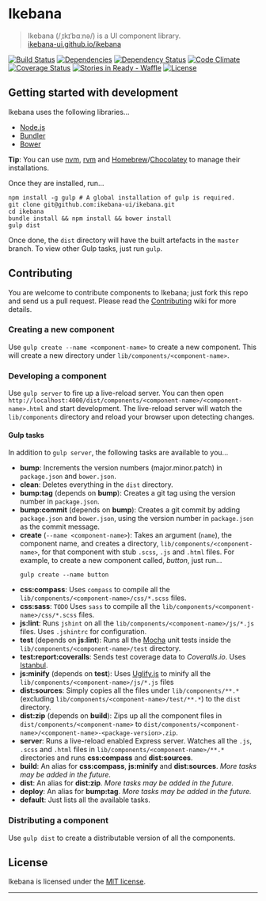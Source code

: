 # Ikebana

> Ikebana (/ˌɪkɪˈbɑːnə/) is a UI component library.  
> [ikebana-ui.github.io/ikebana](http://ikebana-ui.github.io/ikebana)

[![Build Status](https://travis-ci.org/ikebana-ui/ikebana.png?branch=master "Build status - Travis")](https://travis-ci.org/ikebana-ui/ikebana) [![Dependencies](https://david-dm.org/ikebana-ui/ikebana.png?theme=shields.io "Node package dependencies - David")](https://david-dm.org/ikebana-ui/ikebana) [![Dependency Status](https://gemnasium.com/ikebana-ui/ikebana.png "Ruby gem dependencies - Gemnasium")](https://gemnasium.com/ikebana-ui/ikebana) [![Code Climate](https://codeclimate.com/github/ikebana-ui/ikebana.png "Code Climate")](https://codeclimate.com/github/ikebana-ui/ikebana) [![Coverage Status](https://coveralls.io/repos/ikebana-ui/ikebana/badge.png "Code coverage - Coveralls")](https://coveralls.io/r/ikebana-ui/ikebana) [![Stories in Ready - Waffle](https://badge.waffle.io/ikebana-ui/ikebana.png?label=ready&title=Ready "Stories in Ready - Waffle")](https://waffle.io/ikebana-ui/ikebana) [![License](http://img.shields.io/badge/license-MIT-blue.svg "Licensed under MIT")](license.md)

## Getting started with development

Ikebana uses the following libraries...

* [Node.js](http://nodejs.org)
* [Bundler](http://bundler.io)
* [Bower](http://bower.io)

**Tip**: You can use [nvm](https://github.com/creationix/nvm), [rvm](https://rvm.io) and [Homebrew](http://brew.sh)/[Chocolatey](https://chocolatey.org) to manage their installations.

Once they are installed, run...

```
npm install -g gulp # A global installation of gulp is required.
git clone git@github.com:ikebana-ui/ikebana.git
cd ikebana
bundle install && npm install && bower install
gulp dist
```

Once done, the `dist` directory will have the built artefacts in the `master` branch. To view other Gulp tasks, just run `gulp`.

## Contributing

You are welcome to contribute components to Ikebana; just fork this repo and send us a pull request. Please read the [Contributing](https://github.com/ikebana-ui/ikebana/wiki/Contributing) wiki for more details.

### Creating a new component

Use `gulp create --name <component-name>` to create a new component. This will create a new directory under `lib/components/<component-name>`.

### Developing a component

Use `gulp server` to fire up a live-reload server. You can then open `http://localhost:4000/dist/components/<component-name>/<component-name>.html` and start development. The live-reload server will watch the `lib/components` directory and reload your browser upon detecting changes.

#### Gulp tasks

In addition to `gulp server`, the following tasks are available to you...

* **bump**: Increments the version numbers (major.minor.patch) in `package.json` and `bower.json`.
* **clean**: Deletes everything in the `dist` directory.
* **bump:tag** (depends on **bump**): Creates a git tag using the version number in `package.json`.
* **bump:commit** (depends on **bump**): Creates a git commit by adding `package.json` and `bower.json`, using the version number in `package.json` as the commit message.
* **create** (`--name <component-name>`): Takes an argument (`name`), the component name, and creates a directory, `lib/components/<component-name>`, for that component with stub `.scss`, `.js` and `.html` files.
  For example, to create a new component called, *button*, just run...
  ```
  gulp create --name button
  ```
* **css:compass**: Uses `compass` to compile all the `lib/components/<component-name>/css/*.scss` files.
* **css:sass**: `TODO` Uses `sass` to compile all the `lib/components/<component-name>/css/*.scss` files.
* **js:lint**: Runs `jshint` on all the `lib/components/<component-name>/js/*.js` files. Uses `.jshintrc` for configuration.
* **test** (depends on **js:lint**): Runs all the [Mocha](http://visionmedia.github.io/mocha) unit tests inside the `lib/components/<component-name>/test` directory.
* **test:report:coveralls**: Sends test coverage data to *Coveralls.io*. Uses [Istanbul](http://gotwarlost.github.io/istanbul).
* **js:minify** (depends on **test**): Uses [Uglify.js](http:// "TODO Add link") to minify all the `lib/components/<component-name>/js/*.js` files
* **dist:sources**: Simply copies all the files under `lib/components/**.*` (excluding `lib/components/<component-name>/test/**.*`) to the `dist` directory.
* **dist:zip** (depends on **build**): Zips up all the component files in `dist/components/<component-name>` to `dist/components/<component-name>/<component-name>-<package-version>.zip`.
* **server**: Runs a live-reload enabled Express server. Watches all the `.js`, `.scss` and `.html` files in `lib/components/<component-name>/**.*` directories and runs **css:compass** and **dist:sources**.
* **build**: An alias for **css:compass**, **js:minify** and **dist:sources**. *More tasks may be added in the future.*
* **dist**: An alias for **dist:zip**. *More tasks may be added in the future.*
* **deploy**: An alias for **bump:tag**. *More tasks may be added in the future.*
* **default**: Just lists all the available tasks.

### Distributing a component

Use `gulp dist` to create a distributable version of all the components.

## License

Ikebana is licensed under the [MIT license](license.md).

---
